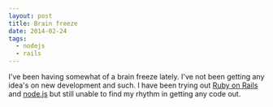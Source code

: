 ```yaml
---
layout: post
title: Brain freeze
date: 2014-02-24
tags:
  - nodejs
  - rails
---
```


I've been having somewhat of a brain freeze lately. I've not been getting any idea's on new development and such. I have been trying out [Ruby on Rails](http://rubyonrails.org/ "Ruby on Rails") and [node.js](http://nodejs.org "node.js") but still unable to find my rhythm in getting any code out.
